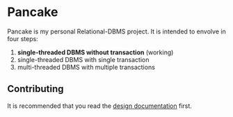 # Pancake

Pancake is my personal Relational-DBMS project. It is intended to envolve in four steps:

1. **single-threaded DBMS without transaction** (working)
2. single-threaded DBMS with single transaction
3. multi-threaded DBMS with multiple transactions

## Contributing

It is recommended that you read the [design documentation](docs/design.md) first.
